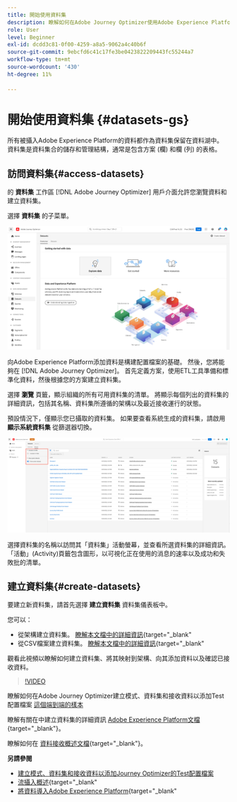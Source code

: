 ```yaml
---
title: 開始使用資料集
description: 瞭解如何在Adobe Journey Optimizer使用Adobe Experience Platform資料集
role: User
level: Beginner
exl-id: dcdd3c81-0f00-4259-a8a5-9062a4c40b6f
source-git-commit: 9ebcfd6c41c17fe3be0423822209443fc55244a7
workflow-type: tm+mt
source-wordcount: '430'
ht-degree: 11%

---
```


# 開始使用資料集 {#datasets-gs}

所有被攝入Adobe Experience Platform的資料都作為資料集保留在資料湖中。 資料集是資料集合的儲存和管理結構，通常是包含方案 (欄) 和欄 (列) 的表格。 

## 訪問資料集{#access-datasets}

的 **資料集** 工作區 [!DNL Adobe Journey Optimizer] 用戶介面允許您瀏覽資料和建立資料集。

選擇 **資料集** 的子菜單。

![](assets/datasets-home.png)

向Adobe Experience Platform添加資料是構建配置檔案的基礎。 然後，您將能夠在 [!DNL Adobe Journey Optimizer]。 首先定義方案，使用ETL工具準備和標準化資料，然後根據您的方案建立資料集。

選擇 **瀏覽** 頁籤，顯示組織的所有可用資料集的清單。 將顯示每個列出的資料集的詳細資訊，包括其名稱、資料集所遵循的架構以及最近接收運行的狀態。

預設情況下，僅顯示您已攝取的資料集。 如果要查看系統生成的資料集，請啟用 **顯示系統資料集** 從篩選器切換。

![](assets/ajo-system-datasets.png)

選擇資料集的名稱以訪問其「資料集」活動螢幕，並查看所選資料集的詳細資訊。 「活動」(Activity)頁籤包含圖形，以可視化正在使用的消息的速率以及成功和失敗批的清單。

## 建立資料集{#create-datasets}

要建立新資料集，請首先選擇 **建立資料集** 資料集儀表板中。

您可以：

* 從架構建立資料集。 [瞭解本文檔中的詳細資訊](https://experienceleague.adobe.com/docs/experience-platform/catalog/datasets/user-guide.html?lang=en#schema){target=&quot;_blank&quot;
* 從CSV檔案建立資料集。 [瞭解本文檔中的詳細資訊](https://experienceleague.adobe.com/docs/experience-platform/ingestion/tutorials/map-a-csv-file.html?lang=zh-Hant){target=&quot;_blank&quot;


觀看此視頻以瞭解如何建立資料集、將其映射到架構、向其添加資料以及確認已接收資料。

>[!VIDEO](https://video.tv.adobe.com/v/334293?quality=12)


瞭解如何在Adobe Journey Optimizer建立模式、資料集和接收資料以添加Test配置檔案 [這個端到端的樣本](../segment/creating-test-profiles.md)

瞭解有關在中建立資料集的詳細資訊 [Adobe Experience Platform文檔](https://experienceleague.adobe.com/docs/experience-platform/catalog/datasets/overview.html){target=&quot;_blank&quot;}。

瞭解如何在 [資料接收概述文檔](https://experienceleague.adobe.com/docs/experience-platform/ingestion/home.html?lang=zh-Hant){target=&quot;_blank&quot;}。


**另請參閱**

* [建立模式、資料集和接收資料以添加Journey Optimizer的Test配置檔案](../segment/creating-test-profiles.md)
* [流攝入概述](https://experienceleague.adobe.com/docs/experience-platform/ingestion/streaming/overview.html?lang=zh-Hant){target=&quot;_blank&quot;
* [將資料導入Adobe Experience Platform](https://experienceleague.adobe.com/docs/experience-platform/ingestion/tutorials/ingest-batch-data.html){target=&quot;_blank&quot;
